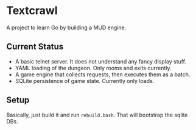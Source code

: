 # Textcrawl

A project to learn Go by building a MUD engine.

Current Status
--
- A basic telnet server. It does not understand any fancy display stuff.
- YAML loading of the dungeon. Only rooms and exits currently.
- A game engine that collects requests, then executes them as a batch.
- SQLite persistence of game state. Currently only loads.

Setup
--
Basically, just build it and run `rebuild.bash`. That will bootstrap the sqlite DBs.

